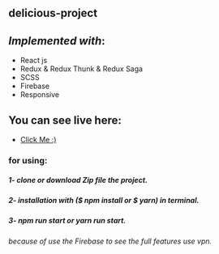 ## delicious-project

## *Implemented with*: 
  - React js
  - Redux & Redux Thunk & Redux Saga
  - SCSS
  - Firebase
  - Responsive


## You can see live here:

- [Click Me :)](https://mern-honar-shop.vercel.app/) 

<h3>for using:</h3>
<h5>1- clone or download Zip file the project.</h5>
<h5>2- installation with ($ npm install or $ yarn) in terminal.</h5>
<h5>3- npm run start or yarn run start.</h5>

<i>because of use the Firebase to see the full features use vpn.</i>
